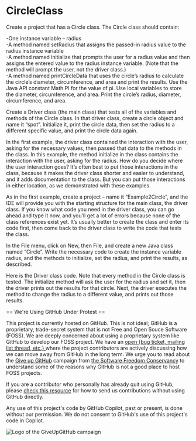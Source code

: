 # CircleClass
Create a project that has a Circle class. The Circle class should contain:  

-One instance variable – radius     
-A method named setRadius that assigns the passed-in radius value to the radius instance variable     
-A method named initialize that prompts the user for a radius value and then assigns the entered value to the radius instance variable. (Note that the method will prompt the user, not the driver class.)     
-A method named printCircleData that uses the circle’s radius to calculate the circle’s diameter, circumference, and area and print the results. Use the Java API constant Math.PI for the value of pi. Use local variables to store the diameter, circumference, and area. Print the circle’s radius, diameter, circumference, and area.  

Create a Driver class (the main class) that tests all of the variables and methods of the Circle class. In that driver class, create a circle object and name it “spot”. Initialize it, print the circle data, then set the radius to a different specific value, and print the circle data again.  

In the first example, the driver class contained the interaction with the user, asking for the necessary values, then passed that data to the methods in the class. In this example, the method initialize in the class contains the interaction with the user, asking for the radius. How do you decide where the user interaction goes? It’s often best to put those interactions in the class, because it makes the driver class shorter and easier to understand, and it adds documentation to the class. But you can put those interactions in either location, as we demonstrated with these examples.  

As in the first example, create a project – name it “Example2Circle”, and the IDE will provide you with the starting structure for the main class, the driver class. If you know what code you need in the driver class, you can go ahead and type it now, and you’ll get a lot of errors because none of the class references exist yet. It’s usually better to create the class and enter its code first, then come back to the driver class to write the code that tests the class.  

In the File menu, click on New, then File, and create a new Java class named “Circle”. Write the necessary code to create the instance variable radius, and the methods to initialize, set the radius, and print the results, as described.  

Here is the Driver class code. Note that every method in the Circle class is tested. The initialize method will ask the user for the radius and set it, then the driver prints out the results for that circle. Next, the driver executes the method to change the radius to a different value, and prints out those results.


== We're Using GitHub Under Protest ==

This project is currently hosted on GitHub.  This is not ideal; GitHub is a
proprietary, trade-secret system that is not Free and Open Souce Software
(FOSS).  We are deeply concerned about using a proprietary system like GitHub
to develop our FOSS project.  We have an
[open {bug ticket, mailing list thread, etc.} ](INSERT_LINK) where the
project contributors are actively discussing how we can move away from GitHub
in the long term.  We urge you to read about the
[Give up GitHub](https://GiveUpGitHub.org) campaign from
[the Software Freedom Conservancy](https://sfconservancy.org) to understand
some of the reasons why GitHub is not a good place to host FOSS projects.

If you are a contributor who personally has already quit using GitHub, please
[check this resource](INSERT_LINK) for how to send us contributions without
using GitHub directly.

Any use of this project's code by GitHub Copilot, past or present, is done
without our permission.  We do not consent to GitHub's use of this project's
code in Copilot.

![Logo of the GiveUpGitHub campaign](https://sfconservancy.org/img/GiveUpGitHub.png)
